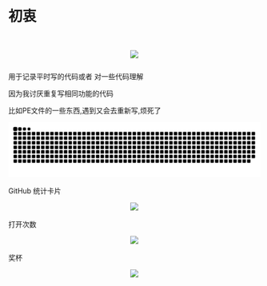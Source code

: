 # 初衷

<h1 align="center"> <a href="https://github.com/redqx/redqx.github.io/blob/06df3363bfa8bc57e8cf1548a1b87edc7c30d527/README/REAEME.md"> <img src="https://readme-typing-svg.herokuapp.com/?lines=console.log(%22redqx%22);香香同学祝您一路顺风!&center=true&size=27"> </a> </h1>



用于记录平时写的代码或者 对一些代码理解

因为我讨厌重复写相同功能的代码

比如PE文件的一些东西,遇到又会去重新写,烦死了



<picture>
  <source
    media="(prefers-color-scheme: dark)"
    srcset="https://raw.githubusercontent.com/platane/snk/output/github-contribution-grid-snake-dark.svg"
  />
  <source
    media="(prefers-color-scheme: light)"
    srcset="https://raw.githubusercontent.com/platane/snk/output/github-contribution-grid-snake.svg"
  />
  <img
    alt="github contribution grid snake animation"
    src="https://raw.githubusercontent.com/platane/snk/output/github-contribution-grid-snake.svg"
  />
</picture>


GitHub 统计卡片

<div align="center"> <img height="137px" src="https://github-readme-stats.vercel.app/api?username=redqx&hide_title=true&hide_border=true&show_icons=trueline_height=21&text_color=000&icon_color=000&bg_color=0,ea6161,ffc64d,fffc4d,52fa5a&theme=graywhite" /> </div>



打开次数

<div align="center"> <img src="https://github-readme-streak-stats.herokuapp.com/?user=redqx" /> </div>





奖杯

<div align="center"> <img src="https://github-profile-trophy.vercel.app/?username=redqx" /> </div>





